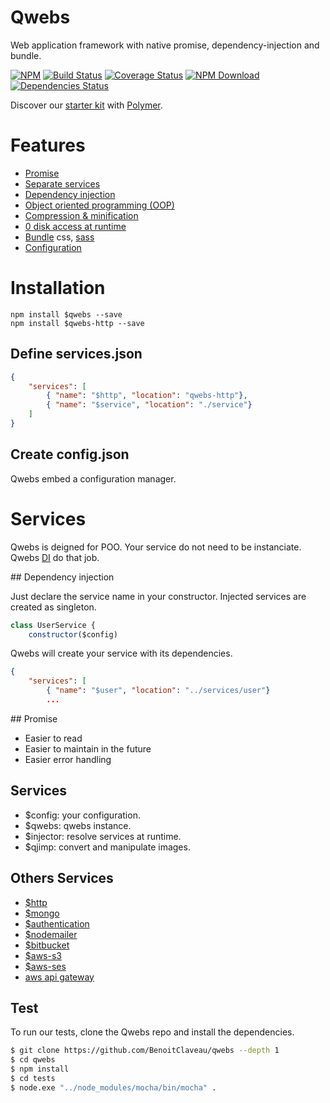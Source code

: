 # Qwebs
 Web application framework with native promise, dependency-injection and bundle.

 [![NPM][npm-image]][npm-url]
 [![Build Status][travis-image]][travis-url]
 [![Coverage Status][coveralls-image]][coveralls-url]
 [![NPM Download][npm-image-download]][npm-url]
 [![Dependencies Status][david-dm-image]][david-dm-url]

 Discover our [starter kit](https://www.npmjs.com/package/qwebs-starter-kit-polymer) with [Polymer](https://www.polymer-project.org/).

# Features

  * [Promise](#promise) 
  * [Separate services](#service) 
  * [Dependency injection](#di) 
  * [Object oriented programming (OOP)](#oop) 
  * [Compression & minification](#bundle) 
  * [0 disk access at runtime](#disk) 
  * [Bundle](#bundle) css, [sass](https://www.npmjs.com/package/node-sass)
  * [Configuration](#config)
  
# Installation

```shell
npm install $qwebs --save
npm install $qwebs-http --save
```

## Define services.json

```services.json
{
    "services": [
        { "name": "$http", "location": "qwebs-http"},
        { "name": "$service", "location": "./service"}
    ]
}
```

## Create config.json

Qwebs embed a configuration manager. 


# Services
<a name="service"/>

Qwebs is deigned for POO.
Your service do not need to be instanciate. Qwebs [DI](#di) do that job.


<a name="di"/>
## Dependency injection

Just declare the service name in your constructor.
Injected services are created as singleton.

```services/user.js
class UserService {
    constructor($config)
```

Qwebs will create your service with its dependencies.

```routes.json
{
    "services": [
        { "name": "$user", "location": "../services/user"}
        ...
```

<a name="promise"/>
## Promise

  * Easier to read
  * Easier to maintain in the future
  * Easier error handling

## Services

  * $config: your configuration.
  * $qwebs: qwebs instance.
  * $injector: resolve services at runtime.
  * $qjimp: convert and manipulate images.
  
## Others Services
  
  * [$http](https://www.npmjs.com/package/qwebs-http)
  * [$mongo](https://www.npmjs.com/package/qwebs-mongo)
  * [$authentication](https://www.npmjs.com/package/qwebs-auth-jwt)
  * [$nodemailer](https://www.npmjs.com/package/qwebs-nodemailer)
  * [$bitbucket](https://www.npmjs.com/package/qwebs-bitbucket-deploy)
  * [$aws-s3](https://www.npmjs.com/package/qwebs-aws-s3)
  * [$aws-ses](https://www.npmjs.com/package/qwebs-aws-ses)
  * [aws api gateway](https://www.npmjs.com/package/qwebs-aws-api-gateway)


## Test

To run our tests, clone the Qwebs repo and install the dependencies.

```bash
$ git clone https://github.com/BenoitClaveau/qwebs --depth 1
$ cd qwebs
$ npm install
$ cd tests
$ node.exe "../node_modules/mocha/bin/mocha" .
```

[npm-image]: https://img.shields.io/npm/v/qwebs.svg
[npm-image-download]: https://img.shields.io/npm/dm/qwebs.svg
[npm-url]: https://npmjs.org/package/qwebs
[travis-image]: https://travis-ci.org/BenoitClaveau/qwebs.svg?branch=master
[travis-url]: https://travis-ci.org/BenoitClaveau/qwebs
[coveralls-image]: https://coveralls.io/repos/BenoitClaveau/qwebs/badge.svg?branch=master&service=github
[coveralls-url]: https://coveralls.io/github/BenoitClaveau/qwebs?branch=master
[david-dm-image]: https://david-dm.org/BenoitClaveau/qwebs/status.svg
[david-dm-url]: https://david-dm.org/BenoitClaveau/qwebs
